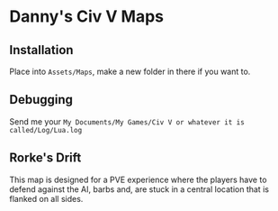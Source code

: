 # Danny's Civ V Maps
## Installation
Place into `Assets/Maps`, make a new folder in there if you want to.

## Debugging
Send me your `My Documents/My Games/Civ V or whatever it is called/Log/Lua.log`

## Rorke's Drift
This map is designed for a PVE experience where the players have to defend against the AI, barbs and,
are stuck in a central location that is flanked on all sides.

